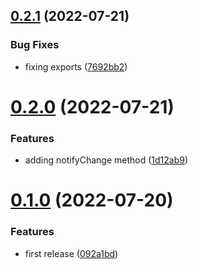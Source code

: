 ## [0.2.1](https://github.com/maxmilhas/nodejs-management-notifications/compare/v0.2.0...v0.2.1) (2022-07-21)


### Bug Fixes

* fixing exports ([7692bb2](https://github.com/maxmilhas/nodejs-management-notifications/commit/7692bb213ab0f50bb2d7f66f0391a1dd6d184ddd))

# [0.2.0](https://github.com/maxmilhas/nodejs-management-notifications/compare/v0.1.0...v0.2.0) (2022-07-21)


### Features

* adding notifyChange method ([1d12ab9](https://github.com/maxmilhas/nodejs-management-notifications/commit/1d12ab9b1c91f5762ccd1209591e5d9a77b8ebc0))

# [0.1.0](https://github.com/maxmilhas/nodejs-management-notifications/compare/v0.0.0...v0.1.0) (2022-07-20)


### Features

* first release ([092a1bd](https://github.com/maxmilhas/nodejs-management-notifications/commit/092a1bd1aa39815c0542a2536a5e68bfe3082e6f))
